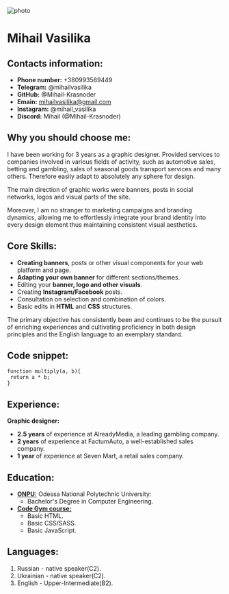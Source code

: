 ![photo](/rsschool-cv/smallPersonalPhoto.png)
# Mihail Vasilika
## Contacts information:
* **Phone number:** +380993589449
* **Telegram:** @mihailvasilika
* **GitHub:** @Mihail-Krasnoder
* **Emain:** mihailvasilika@gmail.com
* **Instagram:** @mihail_vasilika
* **Discord:** Mihail (@Mihail-Krasnoder)

## Why you should choose me:

I have been working for 3 years as a graphic designer.
Provided services to companies involved in various fields of activity, such as automotive sales, betting and gambling, sales of seasonal goods transport services and many others. Therefore easily adapt to absolutely any sphere for design.

The main direction of graphic works were banners, posts in social networks, logos and visual parts of the site.

Moreover, I am no stranger to marketing campaigns and branding dynamics, allowing me to effortlessly integrate your brand identity into every design element thus maintaining consistent visual aesthetics.

## Core Skills:

* **Creating banners**, posts or other visual components for your web platform and page.
* **Adapting your own banner** for different sections/themes.
* Editing your **banner, logo and other visuals**.
* Creating **Instagram/Facebook** posts.
* Consultation on selection and combination of colors.
* Basic edits in **HTML** and **CSS** structures.

The primary objective has consistently been and continues to be the pursuit of enriching experiences and cultivating proficiency in both design principles and the English language to an exemplary standard.

## Code snippet:

```
function multiply(a, b){
 return a * b;
}
```

## Experience:
**Graphic designer:**
* **2.5 years** of experience at AlreadyMedia, a leading gambling company.
* **2 years** of experience at FactumAuto, a well-established sales company.
* **1 year** of experience at Seven Mart, a retail sales company.

## Education:
* [**ONPU:**](https://op.edu.ua/) Odessa National Polytechnic University:
    + Bachelor's Degree in Computer Engineering.
* [**Code Gym course:**](https://codegym.cc/)
    + Basic HTML.
    + Basic CSS/SASS.
    + Basic JavaScript.

## Languages:

1. Russian - native speaker(C2).
2. Ukrainian - native speaker(C2).
3. English - Upper-Intermediate(B2).

